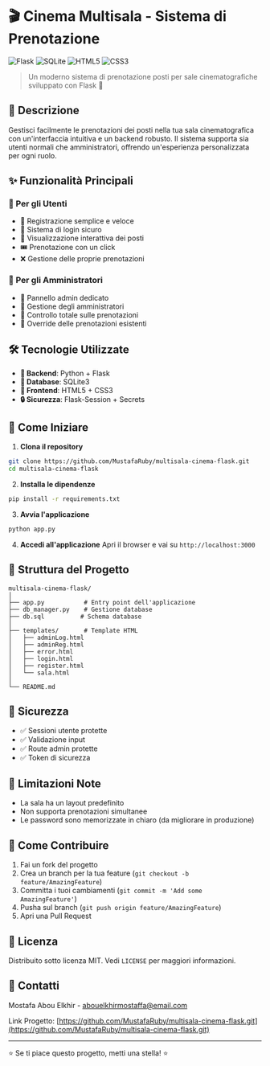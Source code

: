 # 🎬 Cinema Multisala - Sistema di Prenotazione

![Flask](https://img.shields.io/badge/flask-%23000.svg?style=for-the-badge&logo=flask&logoColor=white)
![SQLite](https://img.shields.io/badge/sqlite-%2307405e.svg?style=for-the-badge&logo=sqlite&logoColor=white)
![HTML5](https://img.shields.io/badge/html5-%23E34F26.svg?style=for-the-badge&logo=html5&logoColor=white)
![CSS3](https://img.shields.io/badge/css3-%231572B6.svg?style=for-the-badge&logo=css3&logoColor=white)

> Un moderno sistema di prenotazione posti per sale cinematografiche sviluppato con Flask 🚀

## 📝 Descrizione

Gestisci facilmente le prenotazioni dei posti nella tua sala cinematografica con un'interfaccia intuitiva e un backend robusto. Il sistema supporta sia utenti normali che amministratori, offrendo un'esperienza personalizzata per ogni ruolo.

## ✨ Funzionalità Principali

### 👥 Per gli Utenti
- 📝 Registrazione semplice e veloce
- 🔐 Sistema di login sicuro
- 🎯 Visualizzazione interattiva dei posti
- 🎟️ Prenotazione con un click
- ❌ Gestione delle proprie prenotazioni

### 👑 Per gli Amministratori
- 🔑 Pannello admin dedicato
- 👥 Gestione degli amministratori
- 🎫 Controllo totale sulle prenotazioni
- 🔄 Override delle prenotazioni esistenti

## 🛠️ Tecnologie Utilizzate

- **🐍 Backend**: Python + Flask
- **💾 Database**: SQLite3
- **🎨 Frontend**: HTML5 + CSS3
- **🔒 Sicurezza**: Flask-Session + Secrets

## 🚀 Come Iniziare

1. **Clona il repository**
```bash
git clone https://github.com/MustafaRuby/multisala-cinema-flask.git
cd multisala-cinema-flask
```

2. **Installa le dipendenze**
```bash
pip install -r requirements.txt
```

3. **Avvia l'applicazione**
```bash
python app.py
```

4. **Accedi all'applicazione**
Apri il browser e vai su `http://localhost:3000`

## 📂 Struttura del Progetto

```
multisala-cinema-flask/
│
├── app.py           # Entry point dell'applicazione
├── db_manager.py    # Gestione database
├── db.sql          # Schema database
│
├── templates/       # Template HTML
│   ├── adminLog.html
│   ├── adminReg.html
│   ├── error.html
│   ├── login.html
│   ├── register.html
│   └── sala.html
│
└── README.md
```

## 🔐 Sicurezza

- ✅ Sessioni utente protette
- ✅ Validazione input
- ✅ Route admin protette
- ✅ Token di sicurezza

## 🚧 Limitazioni Note

- La sala ha un layout predefinito
- Non supporta prenotazioni simultanee
- Le password sono memorizzate in chiaro (da migliorare in produzione)

## 🤝 Come Contribuire

1. Fai un fork del progetto
2. Crea un branch per la tua feature (`git checkout -b feature/AmazingFeature`)
3. Committa i tuoi cambiamenti (`git commit -m 'Add some AmazingFeature'`)
4. Pusha sul branch (`git push origin feature/AmazingFeature`)
5. Apri una Pull Request

## 📄 Licenza

Distribuito sotto licenza MIT. Vedi `LICENSE` per maggiori informazioni.

## 📧 Contatti

Mostafa Abou Elkhir - [abouelkhirmostaffa@email.com](mailto:abouelkhirmostaffa@email.com)

Link Progetto: [https://github.com/MustafaRuby/multisala-cinema-flask.git](https://github.com/MustafaRuby/multisala-cinema-flask.git)

---
⭐️ Se ti piace questo progetto, metti una stella! ⭐️
